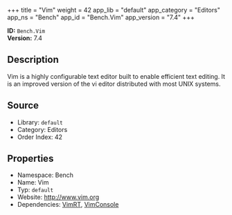 ﻿+++
title = "Vim"
weight = 42
app_lib = "default"
app_category = "Editors"
app_ns = "Bench"
app_id = "Bench.Vim"
app_version = "7.4"
+++

**ID:** `Bench.Vim`  
**Version:** 7.4  
<!--more-->

## Description
Vim is a highly configurable text editor built to enable efficient text editing.
It is an improved version of the vi editor distributed with most UNIX systems.

## Source

* Library: `default`
* Category: Editors
* Order Index: 42

## Properties

* Namespace: Bench
* Name: Vim
* Typ: `default`
* Website: <http://www.vim.org>
* Dependencies: [VimRT](/app/Bench.VimRT), [VimConsole](/app/Bench.VimConsole)

